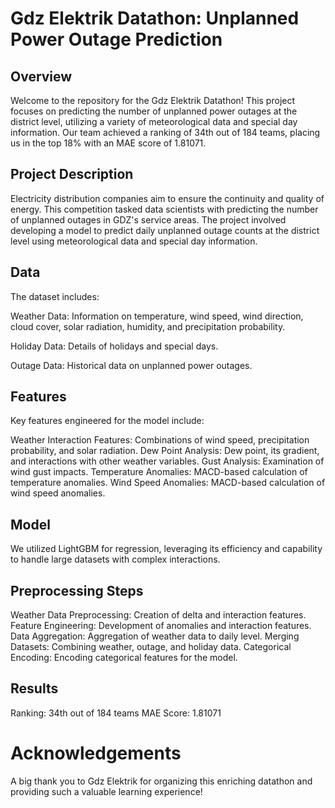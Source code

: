 # Gdz Elektrik Datathon: Unplanned Power Outage Prediction
## Overview
Welcome to the repository for the Gdz Elektrik Datathon! This project focuses on predicting the number of unplanned power outages at the district level, utilizing a variety of meteorological data and special day information. Our team achieved a ranking of 34th out of 184 teams, placing us in the top 18% with an MAE score of 1.81071.

## Project Description

Electricity distribution companies aim to ensure the continuity and quality of energy. This competition tasked data scientists with predicting the number of unplanned outages in GDZ's service areas. The project involved developing a model to predict daily unplanned outage counts at the district level using meteorological data and special day information.

## Data

The dataset includes:

Weather Data: Information on temperature, wind speed, wind direction, cloud cover, solar radiation, humidity, and precipitation probability.

Holiday Data: Details of holidays and special days.

Outage Data: Historical data on unplanned power outages.

## Features

Key features engineered for the model include:

Weather Interaction Features: Combinations of wind speed, precipitation probability, and solar radiation.
Dew Point Analysis: Dew point, its gradient, and interactions with other weather variables.
Gust Analysis: Examination of wind gust impacts.
Temperature Anomalies: MACD-based calculation of temperature anomalies.
Wind Speed Anomalies: MACD-based calculation of wind speed anomalies.

## Model

We utilized LightGBM for regression, leveraging its efficiency and capability to handle large datasets with complex interactions.

## Preprocessing Steps

Weather Data Preprocessing: Creation of delta and interaction features.
Feature Engineering: Development of anomalies and interaction features.
Data Aggregation: Aggregation of weather data to daily level.
Merging Datasets: Combining weather, outage, and holiday data.
Categorical Encoding: Encoding categorical features for the model.

## Results

Ranking: 34th out of 184 teams
MAE Score: 1.81071

# Acknowledgements

A big thank you to Gdz Elektrik for organizing this enriching datathon and providing such a valuable learning experience!
